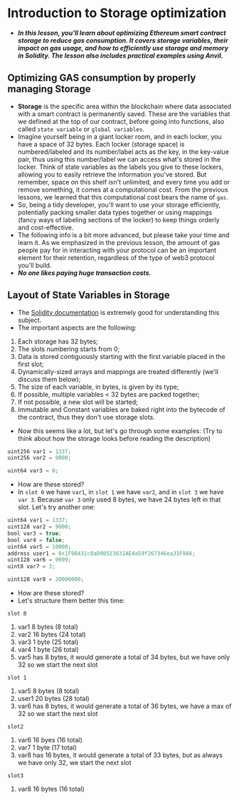 # Introduction to Storage optimization
- ***In this lesson, you'll learn about optimizing Ethereum smart contract storage to reduce gas consumption. It covers storage variables, their impact on gas usage, and how to efficiently use storage and memory in Solidity. The lesson also includes practical examples using Anvil.***

## Optimizing GAS consumption by properly managing Storage
- **Storage** is the specific area within the blockchain where data associated with a smart contract is permanently saved. These are the variables that we defined at the top of our contract, before going into functions, also called `state variable` or `global variables`.
- Imagine yourself being in a giant locker room, and in each locker, you have a space of 32 bytes. Each locker (storage space) is numbered/labeled and its number/label acts as the key, in the key-value pair, thus using this number/label we can access what's stored in the locker. Think of state variables as the labels you give to these lockers, allowing you to easily retrieve the information you've stored. But remember, space on this shelf isn't unlimited, and every time you add or remove something, it comes at a computational cost. From the previous lessons, we learned that this computational cost bears the name of `gas`.
- So, being a tidy developer, you'll want to use your storage efficiently, potentially packing smaller data types together or using mappings (fancy ways of labeling sections of the locker) to keep things orderly and cost-effective.
- The following info is a bit more advanced, but please take your time and learn it. As we emphasized in the previous lesson, the amount of gas people pay for in interacting with your protocol can be an important element for their retention, regardless of the type of web3 protocol you'll build.
- ***No one likes paying huge transaction costs.***

## Layout of State Variables in Storage
- The [Solidity documentation](https://docs.soliditylang.org/en/latest/internals/layout_in_storage.html) is extremely good for understanding this subject.
- The important aspects are the following:
1. Each storage has 32 bytes;
2. The slots numbering starts from 0;
3. Data is stored contiguously starting with the first variable placed in the first slot;
4. Dynamically-sized arrays and mappings are treated differently (we'll discuss them below);
5. The size of each variable, in bytes, is given by its type;
6. If possible, multiple variables < 32 bytes are packed together;
7. If not possible, a new slot will be started;
8. Immutable and Constant variables are baked right into the bytecode of the contract, thus they don't use storage slots.

- Now this seems like a lot, but let's go through some examples: (Try to think about how the storage looks before reading the description)

```javascript
uint256 var1 = 1337;
uint256 var2 = 9000;

uint64 var3 = 0;
```

- How are these stored?
- In `slot 0` we have `var1`, in `slot 1` we have `var2`, and in `slot 3` we have `var 3`. Because `var 3` only used 8 bytes, we have 24 bytes left in that slot. Let's try another one:

```javascript
uint64 var1 = 1337;
uint128 var2 = 9000;
bool var3 = true;
bool var4 = false;
uint64 var5 = 10000;
address user1 = 0x1F98431c8aD98523631AE4a59f267346ea31F984;
uint128 var6 = 9999;
uint8 var7 = 3;

uint128 var8 = 20000000;
```

- How are these stored?
- Let's structure them better this time:

```
slot 0
```

1. var1 8 bytes (8 total)
2. var2 16 bytes (24 total)
3. var3 1 byte (25 total)
4. var4 1 byte (26 total)
5. var5 has 8 bytes, it would generate a total of 34 bytes, but we have only 32 so we start the next slot

```
slot 1
```
1. var5 8 bytes (8 total)
2. user1 20 bytes (28 total)
3. var6 has 8 bytes, it would generate a total of 36 bytes, we have a max of 32 so we start the next slot

```
slot2
```

1. var6 16 byes (16 total)
2. var7 1 byte (17 total)
3. var8 has 16 bytes, it would generate a total of 33 bytes, but as always we have only 32, we start the next slot

```
slot3
```

1. var8 16 bytes (16 total)

